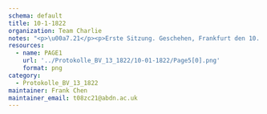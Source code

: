 ```yaml
---
schema: default
title: 10-1-1822
organization: Team Charlie
notes: "<p>\u00a7.21</p><p>Erste Sitzung. Geschehen, Frankfurt den 10. Januar 1822. In Gegenwart Von Seiten Oesterreichs: des Kaiserlich-Kf6niglichen wirklichen Geheimen Raths, He Grafen von Buol=Schauenstein; Von Seiten Preussens: des Kniglichen wirklichen geheimen Staats- und Cabin Ministers, Herrn Grafen von der Goltz; Von Seiten Baierns: des Kniglichen wirklichen Herrn Staatsraths, Freiherrn v. Aret Von Seiten Sachsens: des Kniglichen wirklichen Geheimen Raths, Herrn von Carlow Von Seiten Hannovers: des Kniglichen Geheimen Raths, Herrn von Hammerste Von Seiten Wfcrtembergs: des Kniglichen Herrn Staatsministers, Freiherrn Wangenheim</p>"
resources:
  - name: PAGE1
    url: '../Protokolle_BV_13_1822/10-01-1822/Page5[0].png'
    format: png
category:
  - Protokolle_BV_13_1822
maintainer: Frank Chen
maintainer_email: t08zc21@abdn.ac.uk
---
```


